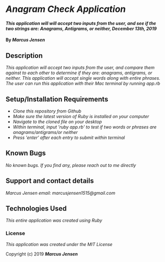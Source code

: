 # _Anagram Check Application_

#### _This application will will accept two inputs from the user, and see if the two strings are: Anagrams, Antigrams, or neither, December 13th, 2019_

#### By _**Marcus Jensen**_

## Description

_This application will accept two inputs from the user, and compare them against to each other to determine if they are: anagrams, antigrams, or neither. This application will accept single words along with entire phrases. The user can run this application with their Mac terminal by running app.rb_

## Setup/Installation Requirements

* _Clone this repository from Github_
* _Make sure the latest version of Ruby is installed on your computer_
* _Navigate to the cloned file on your desktop_
* _Within terminal, input 'ruby app.rb' to test if two words or phrases are anagrams/antigrams/or neither_
* _Press 'enter' after each entry to submit within terminal_


## Known Bugs

_No known bugs. If you find any, please reach out to me directly_

## Support and contact details

_Marcus Jensen email: marcusjensen1515@gmail.com_

## Technologies Used

_This entire application was created using Ruby_

### License

*This application was created under the MIT License*

Copyright (c) 2019 **_Marcus Jensen_**

